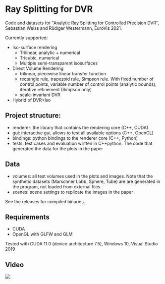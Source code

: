 # Ray Splitting for DVR

Code and datasets for "Analytic Ray Splitting for Controlled Precision DVR", Sebastian Weiss and Rüdiger Westermann, EuroVis 2021.

Currently supported:
 - Iso-surface rendering 
   - Trilinear, analytic + numerical
   - Tricubic, numerical
   - Multiple semi-transparent isosurfaces
 - Direct Volume Rendering
   - trilinear, piecewise linear transfer function
   - rectangle rule, trapezoid rule, Simpson rule. With fixed number of control points, variable number of control points (analytic bounds), iterative refinement (Simpson only)
   - scale-invariant DVR
- Hybrid of DVR+Iso



## Project structure:
 - renderer: the library that contains the rendering core (C++, CUDA)
 - gui: interactive gui, allows to test all available options (C++, OpenGL)
 - bindings: python bindings to the renderer core (C++, Python)
 - tests: test cases and evaluation written in C++python. The code that generated the data for the plots in the paper

## Data

- volumes: all test volumes used in the plots and images. 
  Note that the synthetic datasets (Marschner Lobb, Sphere, Tube) are are generated in the program, not loaded from external files
- scenes: scene settings to replicate the images in the paper

See the releases for compiled binaries.


## Requirements

 - CUDA
 - OpenGL with GLFW and GLM

Tested with CUDA 11.0 (device architecture 7.5), Windows 10, Visual Studio 2019

## Video

[![](http://img.youtube.com/vi/bOLqIJd6dsw/0.jpg)](http://www.youtube.com/watch?v=bOLqIJd6dsw "")
